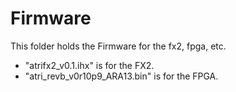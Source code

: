 # Firmware
This folder holds the Firmware for the fx2, fpga, etc.

- "atrifx2_v0.1.ihx" is for the FX2.
- "atri_revb_v0r10p9_ARA13.bin" is for the FPGA.

